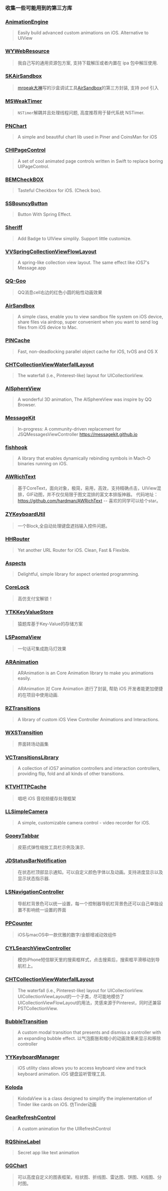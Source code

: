 ### 收集一些可能用到的第三方库

### [AnimationEngine](https://github.com/intuit/AnimationEngine)
> Easily build advanced custom animations on iOS. Alternative to UIView

### [WYWebResource](https://github.com/wyanassert/WYWebResource)
> 我自己写的通用资源包方案, 支持下载解压或者内置在 ipa 包中解压使用.

### [SKAirSandbox](https://github.com/shaveKevin/SKAirSandbox)
> [mrpeak大神](https://github.com/music4kid)写的沙盒调试工具[AirSandbox](https://github.com/music4kid/AirSandbox)的第三方封装, 支持 pod 引入

### [MSWeakTimer](https://github.com/mindsnacks/MSWeakTimer)
> `NSTimer`解耦并且处理线程问题, 高度推荐用于替代系统 NSTimer.

### [PNChart](https://github.com/kevinzhow/PNChart)
> A simple and beautiful chart lib used in Piner and CoinsMan for iOS

### [CHIPageControl](https://github.com/ChiliLabs/CHIPageControl)
> A set of cool animated page controls written in Swift to replace boring UIPageControl.

### [BEMCheckBOX](https://github.com/Boris-Em/BEMCheckBox)
> Tasteful Checkbox for iOS. (Check box).

### [SSBouncyButton](https://github.com/StyleShare/SSBouncyButton)

> Button With Spring Effect.

### [Sheriff](https://github.com/gemr/Sheriff)

> Add Badge to UIView simplily. Support little customize.

### [VVSpringCollectionViewFlowLayout](https://github.com/onevcat/VVSpringCollectionViewFlowLayout)
> A spring-like collection view layout. The same effect like iOS7's Message.app

### [QQ-Goo](https://github.com/wzpziyi1/QQ-Goo)

> QQ消息cell右边的红色小圆的粘性动画效果


### [AirSandbox](https://github.com/music4kid/AirSandbox)
> A simple class, enable you to view sandbox file system on iOS device, share files via airdrop, super convenient when you want to send log files from iOS device to Mac.

### [PINCache](https://github.com/pinterest/PINCache)

> Fast, non-deadlocking parallel object cache for iOS, tvOS and OS X

### [CHTCollectionViewWaterfallLayout](https://github.com/chiahsien/CHTCollectionViewWaterfallLayout)

> The waterfall (i.e., Pinterest-like) layout for UICollectionView.


### [AISphereView](https://github.com/mayqiyue/AISphereView)
> A wonderful 3D animation, The AISphereView was inspire by QQ Browser.

### [MessageKit](https://github.com/MessageKit/MessageKit)
> In-progress: A community-driven replacement for JSQMessagesViewController https://messagekit.github.io

### [fishhook](https://github.com/facebook/fishhook)

> A library that enables dynamically rebinding symbols in Mach-O binaries running on iOS.

### [AWRichText](https://github.com/hardman/AWRichText)

> 基于CoreText，面向对象，极简，易用，高效，支持精确点击，UIView混排，GIF动图，并不仅仅局限于图文混排的富文本排版神器。
代码地址：https://github.com/hardman/AWRichText -- 喜欢的同学可以给个star。

### [ZYKeyboardUtil](https://github.com/liuzhiyi1992/ZYKeyboardUtil)
> 一个Block,全自动处理键盘遮挡输入控件问题。


### [HHRouter](https://github.com/lightory/HHRouter)
> Yet another URL Router for iOS. Clean, Fast & Flexible.


### [Aspects](https://github.com/steipete/Aspects)
> Delightful, simple library for aspect oriented programming.


### [CoreLock](https://github.com/CharlinFeng/CoreLock)

> 高仿支付宝解锁！


### [YTKKeyValueStore](https://github.com/yuantiku/YTKKeyValueStore)
> 猿题库基于Key-Value的存储方案

### [LSPaomaView](https://github.com/liusen001/LSPaomaView)
> 一句话可集成跑马灯效果


### [ARAnimation](https://github.com/AugustRush/ARAnimation)

>ARAnimation is an Core Animation library to make you animations easily.

>ARAnimation 对 Core Animation 进行了封装, 帮助 iOS 开发者能更加便捷的在项目中使用动画.

### [RZTransitions](https://github.com/Raizlabs/RZTransitions)

> A library of custom iOS View Controller Animations and Interactions.

### [WXSTransition](https://github.com/alanwangmodify/WXSTransition)
> 界面转场动画集

### [VCTransitionsLibrary](https://github.com/ColinEberhardt/VCTransitionsLibrary)

> A collection of iOS7 animation controllers and interaction controllers, providing flip, fold and all kinds of other transitions.
>

### [KTVHTTPCache](https://github.com/ChangbaDevs/KTVHTTPCache)

> 唱吧 iOS 音视频缓存处理框架
>


### [LLSimpleCamera](https://github.com/omergul/LLSimpleCamera)

> A simple, customizable camera control - video recorder for iOS.


### [GooeyTabbar](https://github.com/KittenYang/GooeyTabbar)

> 皮筋式弹性缩放工具栏示例及演示.
>

### [JDStatusBarNotification](https://github.com/calimarkus/JDStatusBarNotification)
> 在状态栏顶部显示通知。可以自定义颜色字体以及动画。支持进度显示以及显示状态指示器.
>

### [LSNavigationController](https://github.com/lsmakethebest/LSNavigationController)
> 导航栏背景色可以统一设置，每一个控制器导航栏背景色还可以自己单独设置不影响统一设置的界面

### [PPCounter](https://github.com/jkpang/PPCounter)
> iOS与macOS中一款优雅的数字/金额增减动效组件

### [CYLSearchViewController](https://github.com/ChenYilong/CYLSearchViewController)
> 模仿iPhone短信聊天里的搜索框样式，点击搜索后，搜索框平滑移动到导航栏上。

### [CHTCollectionViewWaterfallLayout](https://github.com/chiahsien/CHTCollectionViewWaterfallLayout)
> The waterfall (i.e., Pinterest-like) layout for UICollectionView.
> UICollectionViewLayout的一个子类，尽可能地模仿了UICollectionViewFlowLayout的用法，灵感来源于Pinterest，同时还兼容PSTCollectionView.


### [BubbleTransition](https://github.com/andreamazz/BubbleTransition)

> A custom modal transition that presents and dismiss a controller with an expanding bubble effect.
> 以气泡膨胀和缩小的动画效果来显示和移除 controller

### [YYKeyboardManager](https://github.com/ibireme/YYKeyboardManager)
> iOS utility class allows you to access keyboard view and track keyboard animation.
> iOS 键盘监听管理工具.

### [Koloda](https://github.com/Yalantis/Koloda)
> KolodaView is a class designed to simplify the implementation of Tinder like cards on iOS.
> 仿Tinder动画


### [GearRefreshControl](https://github.com/andreamazz/GearRefreshControl)
> A custom animation for the UIRefreshControl


### [RQShineLabel](https://github.com/zipme/RQShineLabel)
> Secret app like text animation


### [GGChart](https://github.com/MarcWeigert/GGCharts)
> 可以高度自定义的图表框架。柱状图、折线图、雷达图、饼图、K线图、分时图。

